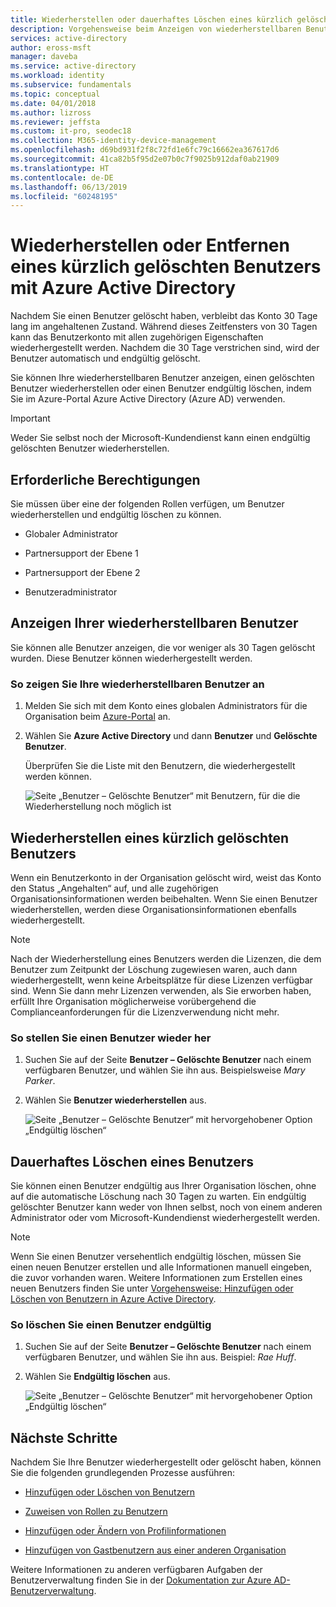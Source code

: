 ```yaml
---
title: Wiederherstellen oder dauerhaftes Löschen eines kürzlich gelöschten Benutzers – Azure Active Directory | Microsoft-Dokumentation
description: Vorgehensweise beim Anzeigen von wiederherstellbaren Benutzern, Wiederherstellen eines gelöschten Benutzers oder endgültigen Löschen eines Benutzers mithilfe von Azure Active Directory.
services: active-directory
author: eross-msft
manager: daveba
ms.service: active-directory
ms.workload: identity
ms.subservice: fundamentals
ms.topic: conceptual
ms.date: 04/01/2018
ms.author: lizross
ms.reviewer: jeffsta
ms.custom: it-pro, seodec18
ms.collection: M365-identity-device-management
ms.openlocfilehash: d69bd931f2f8c72fd1e6fc79c16662ea367617d6
ms.sourcegitcommit: 41ca82b5f95d2e07b0c7f9025b912daf0ab21909
ms.translationtype: HT
ms.contentlocale: de-DE
ms.lasthandoff: 06/13/2019
ms.locfileid: "60248195"
---
```

# <a name="restore-or-remove-a-recently-deleted-user-using-azure-active-directory"></a>Wiederherstellen oder Entfernen eines kürzlich gelöschten Benutzers mit Azure Active Directory
Nachdem Sie einen Benutzer gelöscht haben, verbleibt das Konto 30 Tage lang im angehaltenen Zustand. Während dieses Zeitfensters von 30 Tagen kann das Benutzerkonto mit allen zugehörigen Eigenschaften wiederhergestellt werden. Nachdem die 30 Tage verstrichen sind, wird der Benutzer automatisch und endgültig gelöscht.

Sie können Ihre wiederherstellbaren Benutzer anzeigen, einen gelöschten Benutzer wiederherstellen oder einen Benutzer endgültig löschen, indem Sie im Azure-Portal Azure Active Directory (Azure AD) verwenden.

>[!Important]
>Weder Sie selbst noch der Microsoft-Kundendienst kann einen endgültig gelöschten Benutzer wiederherstellen.

## <a name="required-permissions"></a>Erforderliche Berechtigungen
Sie müssen über eine der folgenden Rollen verfügen, um Benutzer wiederherstellen und endgültig löschen zu können.

- Globaler Administrator

- Partnersupport der Ebene 1

- Partnersupport der Ebene 2

- Benutzeradministrator

## <a name="view-your-restorable-users"></a>Anzeigen Ihrer wiederherstellbaren Benutzer
Sie können alle Benutzer anzeigen, die vor weniger als 30 Tagen gelöscht wurden. Diese Benutzer können wiederhergestellt werden.

### <a name="to-view-your-restorable-users"></a>So zeigen Sie Ihre wiederherstellbaren Benutzer an
1. Melden Sie sich mit dem Konto eines globalen Administrators für die Organisation beim [Azure-Portal](https://portal.azure.com/) an.

2. Wählen Sie **Azure Active Directory** und dann **Benutzer** und **Gelöschte Benutzer**.

    Überprüfen Sie die Liste mit den Benutzern, die wiederhergestellt werden können.

    ![Seite „Benutzer – Gelöschte Benutzer“ mit Benutzern, für die die Wiederherstellung noch möglich ist](media/active-directory-users-restore/users-deleted-users-view-restorable.png)

## <a name="restore-a-recently-deleted-user"></a>Wiederherstellen eines kürzlich gelöschten Benutzers

Wenn ein Benutzerkonto in der Organisation gelöscht wird, weist das Konto den Status „Angehalten“ auf, und alle zugehörigen Organisationsinformationen werden beibehalten. Wenn Sie einen Benutzer wiederherstellen, werden diese Organisationsinformationen ebenfalls wiederhergestellt.

> [!Note]
> Nach der Wiederherstellung eines Benutzers werden die Lizenzen, die dem Benutzer zum Zeitpunkt der Löschung zugewiesen waren, auch dann wiederhergestellt, wenn keine Arbeitsplätze für diese Lizenzen verfügbar sind. Wenn Sie dann mehr Lizenzen verwenden, als Sie erworben haben, erfüllt Ihre Organisation möglicherweise vorübergehend die Complianceanforderungen für die Lizenzverwendung nicht mehr.

### <a name="to-restore-a-user"></a>So stellen Sie einen Benutzer wieder her
1. Suchen Sie auf der Seite **Benutzer – Gelöschte Benutzer** nach einem verfügbaren Benutzer, und wählen Sie ihn aus. Beispielsweise _Mary Parker_.

2. Wählen Sie **Benutzer wiederherstellen** aus.

    ![Seite „Benutzer – Gelöschte Benutzer“ mit hervorgehobener Option „Endgültig löschen“](media/active-directory-users-restore/users-deleted-users-restore-user.png)

## <a name="permanently-delete-a-user"></a>Dauerhaftes Löschen eines Benutzers
Sie können einen Benutzer endgültig aus Ihrer Organisation löschen, ohne auf die automatische Löschung nach 30 Tagen zu warten. Ein endgültig gelöschter Benutzer kann weder von Ihnen selbst, noch von einem anderen Administrator oder vom Microsoft-Kundendienst wiederhergestellt werden.

>[!Note]
>Wenn Sie einen Benutzer versehentlich endgültig löschen, müssen Sie einen neuen Benutzer erstellen und alle Informationen manuell eingeben, die zuvor vorhanden waren. Weitere Informationen zum Erstellen eines neuen Benutzers finden Sie unter [Vorgehensweise: Hinzufügen oder Löschen von Benutzern in Azure Active Directory](add-users-azure-active-directory.md).

### <a name="to-permanently-delete-a-user"></a>So löschen Sie einen Benutzer endgültig

1. Suchen Sie auf der Seite **Benutzer – Gelöschte Benutzer** nach einem verfügbaren Benutzer, und wählen Sie ihn aus. Beispiel: _Rae Huff_.

2. Wählen Sie **Endgültig löschen** aus.

    ![Seite „Benutzer – Gelöschte Benutzer“ mit hervorgehobener Option „Endgültig löschen“](media/active-directory-users-restore/users-deleted-users-permanent-delete-user.png)

## <a name="next-steps"></a>Nächste Schritte
Nachdem Sie Ihre Benutzer wiederhergestellt oder gelöscht haben, können Sie die folgenden grundlegenden Prozesse ausführen:

- [Hinzufügen oder Löschen von Benutzern](add-users-azure-active-directory.md)

- [Zuweisen von Rollen zu Benutzern](active-directory-users-assign-role-azure-portal.md)

- [Hinzufügen oder Ändern von Profilinformationen](active-directory-users-profile-azure-portal.md)

- [Hinzufügen von Gastbenutzern aus einer anderen Organisation](../b2b/what-is-b2b.md)

Weitere Informationen zu anderen verfügbaren Aufgaben der Benutzerverwaltung finden Sie in der [Dokumentation zur Azure AD-Benutzerverwaltung](../users-groups-roles/index.yml).
